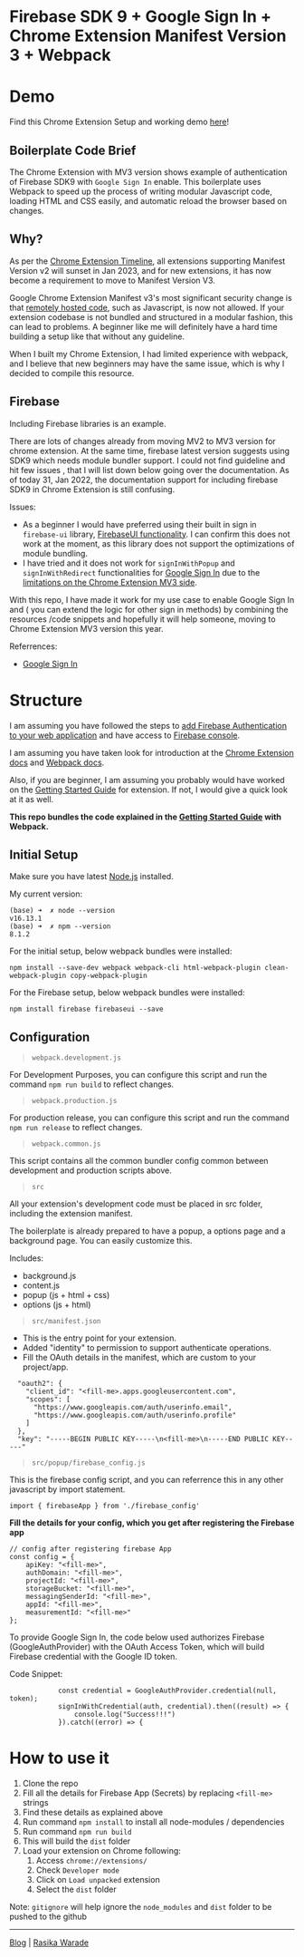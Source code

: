# Firebase SDK 9 + Google Sign In + Chrome Extension Manifest Version 3 + Webpack  

# Demo

Find this Chrome Extension Setup and working demo [here](https://github.com/RasikaWarade/chrome-extension-mv3-firebase-boilerplate/blob/main/firebase-demo.pdf)!
  
  
## Boilerplate Code Brief

The Chrome Extension with MV3 version shows example of authentication of Firebase SDK9 with `Google Sign In` enable. This boilerplate uses Webpack to speed up the process of writing modular Javascript code, loading HTML and CSS easily, and automatic reload the browser based on changes.


## Why?

As per the [Chrome Extension Timeline](https://developer.chrome.com/docs/extensions/mv3/mv2-sunset/), all extensions supporting Manifest Version v2 will sunset in Jan 2023, and for new extensions, it has now become a requirement to move to Manifest Version V3.

Google Chrome Extension Manifest v3's most significant security change is that [remotely hosted code](https://developer.chrome.com/docs/extensions/mv3/intro/mv3-overview/#remotely-hosted-code), such as Javascript, is now not allowed. If your extension codebase is not bundled and structured in a modular fashion, this can lead to problems. A beginner like me will definitely have a hard time building a setup like that without any guideline. 

When I built my Chrome Extension, I had limited experience with webpack, and I believe that new beginners may have the same issue, which is why I decided to compile this resource. 

## Firebase

Including Firebase libraries is an example. 

There are lots of changes already from moving MV2 to MV3 version for chrome extension. At the same time, firebase latest version suggests using SDK9 which needs module bundler support. I could not find guideline and hit few issues , that I will list down below going over the documentation. As of today 31, Jan 2022, the documentation support for including firebase SDK9 in Chrome Extension is still confusing. 

Issues:
- As a beginner I would have preferred using their built in sign in `firebase-ui` library, [FirebaseUI  functionality](https://firebase.google.com/docs/auth/web/firebaseui). I can confirm this does not work at the moment, as this library does not support the optimizations of module bundling.
- I have tried and it does not work for `signInWithPopup` and `signInWithRedirect` functionalities for [Google Sign In](https://firebase.google.com/docs/auth/web/google-signin) due to the [limitations on the Chrome Extension MV3 side](https://firebase.google.com/docs/auth/web/google-signin#authenticate_with_firebase_in_a_chrome_extension).


With this repo, I have made it work for my use case to enable Google Sign In and ( you can extend the logic for other sign in methods) by combining the resources /code snippets and hopefully it will help someone, moving to Chrome Extension MV3 version this year.

Referrences:
- [Google Sign In](https://firebase.google.com/docs/auth/web/google-signin)


# Structure

I am assuming you have followed the steps to [add Firebase Authentication to your web application](https://firebase.google.com/docs/web/setup) and have access to [Firebase console](https://console.firebase.google.com/). 

I am assuming you have taken look for introduction at the [Chrome Extension docs](https://developer.chrome.com/docs/extensions/mv3/getstarted/) and [Webpack docs](https://webpack.js.org/).

Also, if you are beginner, I am assuming you probably would have worked on the [Getting Started Guide](https://developer.chrome.com/docs/extensions/mv3/getstarted/) for extension. If not, I would give a quick look at it as well.

**This repo bundles the code explained in the [Getting Started Guide](https://developer.chrome.com/docs/extensions/mv3/getstarted/) with Webpack.**

## Initial Setup

Make sure you have latest [Node.js](https://formulae.brew.sh/formula/node) installed.

My current version:
```
(base) ➜  ✗ node --version
v16.13.1
(base) ➜  ✗ npm --version
8.1.2

```

For the initial setup, below webpack bundles were installed:

`npm install --save-dev webpack webpack-cli html-webpack-plugin clean-webpack-plugin copy-webpack-plugin`

For the Firebase setup, below webpack bundles were installed:

`npm install firebase firebaseui --save`

## Configuration

> `webpack.development.js`

For Development Purposes, you can configure this script and run the command `npm run build` to reflect changes.

> `webpack.production.js`

For production release, you can configure this script and run the command `npm run release`  to reflect changes.

> `webpack.common.js`

This script contains all the common bundler config common between development and production scripts above.

> `src`

All your extension's development code must be placed in src folder, including the extension manifest.

The boilerplate is already prepared to have a popup, a options page and a background page. You can easily customize this.

Includes:
- background.js
- content.js
- popup (js + html + css)
- options (js + html)

> `src/manifest.json`

- This is the entry point for your extension.
- Added "identity" to permission to support authenticate operations.
- Fill the OAuth details in the manifest, which are custom to your project/app.
```
  "oauth2": {
    "client_id": "<fill-me>.apps.googleusercontent.com",
    "scopes": [
      "https://www.googleapis.com/auth/userinfo.email",
      "https://www.googleapis.com/auth/userinfo.profile"
    ]
  },
  "key": "-----BEGIN PUBLIC KEY-----\n<fill-me>\n-----END PUBLIC KEY-----" 
```

> `src/popup/firebase_config.js`

This is the firebase config script, and you can referrence this in any other javascript by import statement.

`import { firebaseApp } from './firebase_config'`

**Fill the details for your config, which you get after registering the Firebase app**
```
// config after registering firebase App 
const config = {
    apiKey: "<fill-me>",
    authDomain: "<fill-me>",
    projectId: "<fill-me>",
    storageBucket: "<fill-me>",
    messagingSenderId: "<fill-me>",
    appId: "<fill-me>",
    measurementId: "<fill-me>"
};
```   

To provide Google Sign In, the code below used authorizes Firebase (GoogleAuthProvider) with the OAuth Access Token, which will build Firebase credential with the Google ID token.

Code Snippet:
```
            const credential = GoogleAuthProvider.credential(null, token);
            signInWithCredential(auth, credential).then((result) => {
                console.log("Success!!!")
            }).catch((error) => {
```

   
# How to use it

1. Clone the repo
2. Fill all the details for Firebase App (Secrets) by replacing `<fill-me>` strings
3. Find these <fill-me> details as explained above
4. Run command `npm install` to install all node-modules / dependencies
5. Run command `npm run build`
6. This will build the `dist` folder
7. Load your extension on Chrome following:
   1. Access `chrome://extensions/`
   2. Check `Developer mode`
   3. Click on `Load unpacked` extension
   4. Select the `dist` folder

Note: `gitignore` will help ignore the `node_modules` and `dist` folder to be pushed to the github
 
  
-----
[Blog](https://rasikawarade.github.io/think-rethink-reinforce/) | [Rasika Warade](https://rasikawarade.github.io/)
